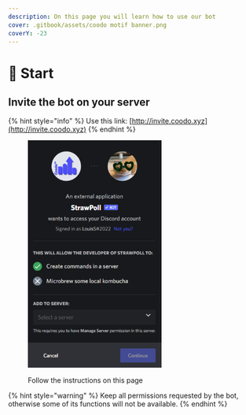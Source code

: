 ```yaml
---
description: On this page you will learn how to use our bot
cover: .gitbook/assets/coodo motif banner.png
coverY: -23
---
```


# 🤖 Start

## Invite the bot on your server

{% hint style="info" %}
Use this link: [http://invite.coodo.xyz](http://invite.coodo.xyz)
{% endhint %}

<figure><img src=".gitbook/assets/spaces_-MhOjXbUvaIK2R9D3blp_uploads_f5GxhxJndKZjg2g7JvHV_Screenshot_40.webp" alt="" width="272"><figcaption><p>Follow the instructions on this page</p></figcaption></figure>

{% hint style="warning" %}
Keep all permissions requested by the bot, otherwise some of its functions will not be available.
{% endhint %}
